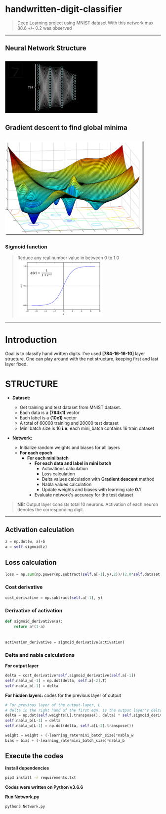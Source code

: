 # handwritten-digit-classifier
> Deep Learning project using MNIST dataset
> With this network max 88.6 +/- 0.2 was observed
---

## Neural Network Structure
![image](src/img/net-structure.jpeg)
---
## Gradient descent to find global minima
![image](src/img/gradient-descent.png)
---
### Sigmoid function
> Reduce any real number value in between 0 to 1.0
![image](src/img/sigmoid.png)
---

# Introduction
Goal is to classify hand written digits. I've used **[784-16-16-10]** layer structure.
One can play around with the net structure, keeping first and last layer fixed. 

# STRUCTURE
* **Dataset:** 
	* Get training and test dataset from MNIST dataset.
	* Each data is a **(784x1)** vector
	* Each label is a **(10x1)** vector
	* A total of 60000 training and 20000 test dataset
	* Mini batch size is 16 **i.e.** each mini_batch contains 16 train dataset

* **Network:**
	* Initialize random weights and biases for all layers
	* **For each epoch**
		* **For each mini batch**
			* **For each data and label in mini batch**
				* Activations calculation
				* Loss calculation
				* Delta values calculation with **Gradient descent** method
				* Nabla values calculation
				* Update weights and biases with learning rate **0.1**
			* Evaluate network's accuracy for the test dataset

> **NB:** Output layer consists total 10 neurons. Activation of each neuron denotes the corresponding digit.
---

## Activation calculation
```python
z = np.dot(w, a)+b
a = self.sigmoid(z)
```
## Loss calculation
```python
loss = np.sum(np.power(np.subtract(self.a[-1],y),2))/(2.0*self.dataset.mini_batch_size)
```
### Cost derivative
```python
cost_derivative = np.subtract(self.a[-1], y)
```
### Derivative of activation
```python
def sigmoid_derivative(a):
	return a*(1-a)


activation_derivative = sigmoid_derivative(activation)
```

### Delta and nabla calculations
**For output layer**
```python
delta = cost_derivative*self.sigmoid_derivative(self.a[-1])
self.nabla_w[-1] = np.dot(delta, self.a[-2].T)
self.nabla_b[-1] = delta
```
**For hidden layers:** codes for the previous layer of output
```python
# For previous layer of the output-layer, L.
# delta in the right hand of the first eqn. is the output layer's delta
delta = np.dot(self.weights[L].transpose(), delta) * self.sigmoid_derivative(self.a[L-1])
self.nabla_b[L-1] = delta
self.nabla_w[L-1] = np.dot(delta, self.a[L-2].transpose())
```

```python
weight = weight + (-learning_rate*mini_batch_size)*nabla_w
bias = bias + (-learning_rate*mini_batch_size)*nabla_b
```


## Execute the codes
**Install dependencies**
```bash
pip3 install -r requirements.txt
```
**Codes were written on Python v3.6.6**


**Run Network.py**
```bash
python3 Network.py
```